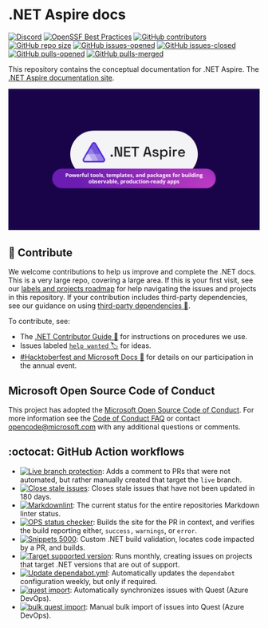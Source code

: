 # .NET Aspire docs

[![Discord](https://img.shields.io/discord/732297728826277939?style=flat&logo=discord&logoColor=white&label=join%20our%20discord&labelColor=512bd4&color=cyan)](https://discord.com/invite/h87kDAHQgJ)
[![OpenSSF Best Practices](https://www.bestpractices.dev/projects/9186/badge)](https://www.bestpractices.dev/projects/9186)
[![GitHub contributors](https://img.shields.io/github/contributors/dotnet/docs-aspire.svg)](https://GitHub.com/dotnet/docs-aspire/graphs/contributors/)
[![GitHub repo size](https://img.shields.io/github/repo-size/dotnet/docs-aspire)](https://github.com/dotnet/docs-aspire)
[![GitHub issues-opened](https://img.shields.io/github/issues/dotnet/docs-aspire.svg)](https://GitHub.com/dotnet/docs-aspire/issues?q=is%3Aissue+is%3Aopened)
[![GitHub issues-closed](https://img.shields.io/github/issues-closed/dotnet/docs-aspire.svg)](https://GitHub.com/dotnet/docs-aspire/issues?q=is%3Aissue+is%3Aclosed)
[![GitHub pulls-opened](https://img.shields.io/github/issues-pr/dotnet/docs-aspire.svg)](https://GitHub.com/dotnet/docs-aspire/pulls?q=is%3Aissue+is%3Aopened)
[![GitHub pulls-merged](https://img.shields.io/github/issues-search/dotnet/docs-aspire?label=merged%20pull%20requests&query=is%3Apr%20is%3Aclosed%20is%3Amerged&color=darkviolet)](https://github.com/dotnet/docs-aspire/pulls?q=is%3Apr+is%3Aclosed+is%3Amerged)

This repository contains the conceptual documentation for .NET Aspire. The [.NET Aspire documentation site](https://learn.microsoft.com/dotnet/aspire).

![.NET Aspire](assets/dotnet-aspire-color.png)

## :purple_heart: Contribute

We welcome contributions to help us improve and complete the .NET docs. This is a very large repo, covering a large area. If this is your first visit, see our [labels and projects roadmap](https://learn.microsoft.com/contribute/content/dotnet/labels-projects) for help navigating the issues and projects in this repository. If your contribution includes third-party dependencies, see our guidance on using [third-party dependencies :link:](https://github.com/dotnet/docs/blob/main/styleguide/3rdPartyDependencies.md).

To contribute, see:

- The [.NET Contributor Guide :ledger:](https://learn.microsoft.com/contribute/dotnet/dotnet-contribute) for instructions on procedures we use.
- Issues labeled [`help wanted` :label:](https://github.com/dotnet/docs-aspire/issues?q=is%3Aopen+is%3Aissue+label%3A%22help+wanted%22+) for ideas.
- [#Hacktoberfest and Microsoft Docs :jack_o_lantern:](https://learn.microsoft.com/contribute/hacktoberfest) for details on our participation in the annual event.

## Microsoft Open Source Code of Conduct

This project has adopted the [Microsoft Open Source Code of Conduct](https://opensource.microsoft.com/codeofconduct/). For more information see the [Code of Conduct FAQ](https://opensource.microsoft.com/codeofconduct/faq/) or contact [opencode@microsoft.com](mailto:opencode@microsoft.com) with any additional questions or comments.

## :octocat: GitHub Action workflows

- [![Live branch protection](https://github.com/dotnet/docs-aspire/actions/workflows/live-protection.yml/badge.svg)](https://github.com/dotnet/docs-aspire/actions/workflows/live-protection.yml): Adds a comment to PRs that were not automated, but rather manually created that target the `live` branch.
- [![Close stale issues](https://github.com/dotnet/docs-aspire/actions/workflows/stale.yml/badge.svg)](https://github.com/dotnet/docs-aspire/actions/workflows/stale.yml):  Closes stale issues that have not been updated in 180 days.
- [![Markdownlint](https://github.com/dotnet/docs-aspire/actions/workflows/markdownlint.yml/badge.svg)](https://github.com/dotnet/docs-aspire/actions/workflows/markdownlint.yml):  The current status for the entire repositories Markdown linter status.
- [![OPS status checker](https://github.com/dotnet/docs-aspire/actions/workflows/check-for-build-warnings.yml/badge.svg)](https://github.com/dotnet/docs-aspire/actions/workflows/check-for-build-warnings.yml):  Builds the site for the PR in context, and verifies the build reporting either, `success,` `warnings`, or `error`.
- [![Snippets 5000](https://github.com/dotnet/docs-aspire/actions/workflows/snippets5000.yml/badge.svg)](https://github.com/dotnet/docs-aspire/actions/workflows/snippets5000.yml):  Custom .NET build validation, locates code impacted by a PR, and builds.
- [![Target supported version](https://github.com/dotnet/docs-aspire/actions/workflows/version-sweep.yml/badge.svg)](https://github.com/dotnet/docs-aspire/actions/workflows/version-sweep.yml):  Runs monthly, creating issues on projects that target .NET versions that are out of support.
- [![Update dependabot.yml](https://github.com/dotnet/docs-aspire/actions/workflows/dependabot-bot.yml/badge.svg)](https://github.com/dotnet/docs-aspire/actions/workflows/dependabot-bot.yml):  Automatically updates the `dependabot` configuration weekly, but only if required.
- [![quest import](https://github.com/dotnet/docs-aspire/actions/workflows/quest.yml/badge.svg)](https://github.com/dotnet/docs-aspire/actions/workflows/quest.yml): Automatically synchronizes issues with Quest (Azure DevOps).
- [![bulk quest import](https://github.com/dotnet/docs-aspire/actions/workflows/quest-bulk.yml/badge.svg)](https://github.com/dotnet/docs-aspire/actions/workflows/quest-bulk.yml): Manual bulk import of issues into Quest (Azure DevOps).
